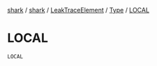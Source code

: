 [shark](../../../index.md) / [shark](../../index.md) / [LeakTraceElement](../index.md) / [Type](index.md) / [LOCAL](./-l-o-c-a-l.md)

# LOCAL

`LOCAL`